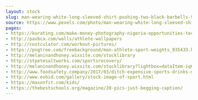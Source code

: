 ```yaml
---
layout: stock
slug: man-wearing-white-long-sleeved-shirt-pushing-two-black-barbells-9806
source: https://www.pexels.com/photo/man-wearing-white-long-sleeved-shirt-pushing-two-black-barbells-9806/
pages:
- https://kurating.com/make-money-photography-nigeria-opportunities-techniques/
- http://pavbca.com/walls/athlete-wallpapers
- http://costculator.com/workout-pictures/
- https://pngtree.com/freebackground/man-athlete-sport-weights_935433.html
- http://melaninandhoney.wixsite.com/stocklibrary
- http://stpetesaltworks.com/sportsrecovery/
- http://melaninandhoney.wixsite.com/stocklibrary?lightbox=dataItem-iq6xk9gx
- http://www.foodsafety.company/2017/03/ditch-expensive-sports-drinks-make-your_13.html
- http://www.evbid.com/gallery/stock-image-of-sport.html
- https://masonfit.com/kids/
- https://thebestschools.org/magazine/20-pics-just-begging-caption/
---
```

